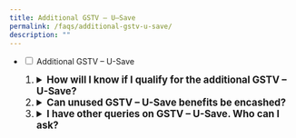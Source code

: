 ```yaml
---
title: Additional GSTV – U–Save
permalink: /faqs/additional-gstv-u-save/
description: ""
---
```

<ul class="jekyllcodex_accordion">
  <li>
    <input type="checkbox" id="accordion1">
    <label for="accordion1">Additional GSTV – U-Save </label>
    <div>
       <ol>
        <li class="Numbering" style="font-size:17px"><details>
		<summary><b>How will I know if I qualify for the additional GSTV – U-Save?</b></summary><br>No sign-up is required. The additional GSTV – U-Save will be credited automatically to the utilities account of the household, together with the regular U-Save. Each eligible HDB flat will only receive one GSTV – U-Save benefit, depending on the HDB flat type.<br><br>
</details></li>
<li class="Numbering" style="font-size:17px"><details><summary><b>Can unused GSTV – U-Save benefits be encashed?</b></summary><br>No. The GSTV – U-Save rebates is only meant to directly offset a household’s utilities expense and not other expenses. Any unused GSTV – U-Save rebate will be rolled over to help offset your household’s utilities bills for the following months.<br><br></details></li> 
				 <li class="Numbering" style="font-size:17px"><details><summary><b>I have other queries on GSTV – U-Save. Who can I ask?</b></summary>More information on the GST Voucher scheme can be found <a class="hyperlink" href="https://www.gstvoucher.gov.sg/am-i-eligible/u-save/">here.</a> Alternatively you may fill in this <a href="https://eforms.spgroup.com.sg/contactus/contactus.aspx" class="hyperlink">feedback form</a> or contact SP services at 6671 7117 (Mon-Fri: 830am-530pm).<br></details></li> 
			</ol>
    </div>
	</li>  